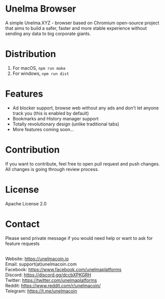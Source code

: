 # Unelma Browser

A simple Unelma.XYZ - browser based on Chromium open-source project that aims to build a safer, faster and more stable experience without sending any data to big corporate giants.

# Distribution

1. For macOS, `npm run make`
2. For windows, `npm run dist`

# Features

- Ad blocker support, browse web without any ads
  and don't let anyone track you (this is enabled by default)
- Bookmarks and History manager support
- Totally revolutionary design (unlike traditional tabs)
- More features coming soon...

# Contribution

If you want to contribute, feel free to open pull request and push changes. All changes is going through review process.

# License

Apache License 2.0

# Contact

Please send private message if you would need help or want to ask for feature requests

<br>Website: https://unelmacoin.io
<br>Email: support(at)unelmacoin.com
<br>Facebook: https://www.facebook.com/unelmaplatforms
<br>Discord: https://discord.gg/dccbXPKGRH
<br>Twitter: https://twitter.com/unelmaplatforms
<br>Reddit: https://www.reddit.com/r/unelmacoin/
<br>Telegram: https://t.me/unelmacoin
